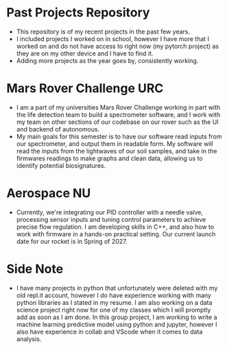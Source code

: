 # Past Projects Repository
- This repository is of my recent projects in the past few years.
- I included projects I worked on in school, however I have more that I worked on and do not have access to right now (my pytorch project) as they are on my other device and I have to find it.
- Adding more projects as the year goes by, consistently working.
# Mars Rover Challenge URC
- I am a part of my universities Mars Rover Challenge working in part with the life detection team to build a spectrometer software, and I work with my team on other sections of our codebase on our rover such as the UI and backend of autonomous.
- My main goals for this semester is to have our software read inputs from our spectrometer, and output them in readable form. My software will read the inputs from the lightwaves of our soil samples, and take in the firmwares readings to make graphs and clean data, allowing us to identify potential biosignatures.
# Aerospace NU
- Currently, we're integrating our PID controller with a needle valve, processing sensor inputs and tuning control parameters to achieve precise flow regulation. I am developing skills in C++, and also how to work with firmware in a hands-on practical setting. Our current launch date for our rocket is in Spring of 2027.

# Side Note
- I have many projects in python that unfortunately were deleted with my old repl.it account, however I do have experience working with many python libraries as I stated in my resume. I am also working on a data science project right now for one of my classes which I will promptly add as soon as I am done. In this group project, I am working to write a machine learning predictive model using python and jupyter, however I also have experience in collab and VScode when it comes to data analysis.
